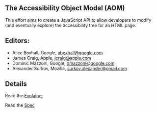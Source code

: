 ## The Accessibility Object Model (AOM)

This effort aims to create a JavaScript API to allow developers to
modify (and eventually explore) the accessibility tree for an HTML
page.

## Editors:

* Alice Boxhall, Google, aboxhall@google.com
* James Craig, Apple, jcraig@apple.com
* Dominic Mazzoni, Google, dmazzoni@google.com
* Alexander Surkov, Mozilla, surkov.alexander@gmail.com

## Details

Read the [Explainer](./explainer.md)

Read the [Spec](https://wicg.github.io/aom/spec/)
